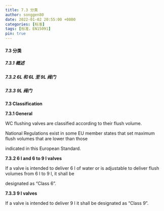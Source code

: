 ```yaml
---
title: 7.3 分类
author: songgen80
date: 2022-01-02 20:55:00 +0800
categories: [标准]
tags: [标准，EN15091]
pin: true
---
```


#### 7.3 分类

##### 7.3.1 概述

##### 7.3.2 6L 和 6L 至 9L 阀门

##### 7.3.3 9L 阀门



**7.3 Classification**

**7.3.1 General**

WC flushing valves are classified according to their flush volume.

National Regulations exist in some EU member states that set maximum flush volumes that are lower than those 

indicated in this European Standard.

**7.3.2 6 l and 6 to 9 l valves**

If a valve is intended to deliver 6 l of water or is adjustable to deliver flush volumes from 6 l to 9 l, it shall be 

designated as “Class 6”.

**7.3.3 9 l valves**

If a valve is intended to deliver 9 l it shall be designated as “Class 9”.
